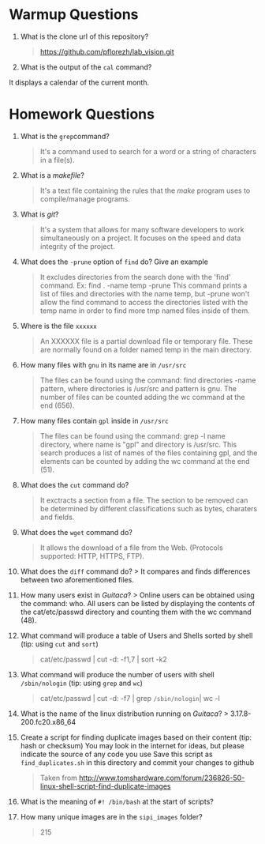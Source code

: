 # Warmup Questions

1.  What is the clone url of this repository?
    >   https://github.com/pflorezh/lab_vision.git

2.  What is the output of the ``cal`` command?

It displays a calendar of the current month.

# Homework Questions

1.  What is the ``grep``command?
    >   It's a command used to search for a word or a string of characters in a file(s).

2.  What is a *makefile*?
    >   It's a text file containing the rules that the *make* program uses to compile/manage programs.

3.  What is *git*?
    >   It's a system that allows for many software developers to work simultaneously on a project. It focuses on the speed and data integrity of the project.

4.  What does the ``-prune`` option of ``find`` do? Give an example
    >   It excludes directories from the search done with the 'find' command.
Ex: find . -name temp -prune
This command prints a list of files and directories with the name temp, but -prune won't allow the find command to access the directories listed with the temp name in order to find more tmp named files inside of them.

5.  Where is the file ``xxxxxx``
    >   An XXXXXX file is a partial download file or temporary file. These are normally found on a folder named temp in the main directory.

6.  How many files with ``gnu`` in its name are in ``/usr/src``
    >   The files can be found using the command:  find directories -name pattern, where directories is /usr/src and pattern is gnu. The number of files can be counted adding the wc command at the end (656).

7.  How many files contain ``gpl`` inside in ``/usr/src``
    >   The files can be found using the command: grep -l name directory, where name is "gpl" and directory is /usr/src. This search produces a list of names of the files containing gpl, and the elements can be counted by adding the wc command at the end (51).

8.  What does the ``cut`` command do?
    >   It exctracts a section from a file. The section to be removed can be determined by different classifications such as bytes, charaters and fields.

9.  What does the ``wget`` command do?
    >   It allows the download of a file from the Web. (Protocols supported: HTTP, HTTPS, FTP).

10.  What does the ``diff`` command do?
    >   It compares and finds differences between two aforementioned files.

11.  How many users exist in *Guitaca*?
    >   Online users can be obtained using the command: who. All users can be listed by displaying the contents of the cat/etc/passwd directory and counting them with the wc command (48).

12. What command will produce a table of Users and Shells sorted by shell (tip: using ``cut`` and ``sort``)
    >   cat/etc/passwd | cut -d: -f1,7 | sort -k2

13. What command will produce the number of users with shell ``/sbin/nologin`` (tip: using ``grep`` and ``wc``)
    >   cat/etc/passwd | cut -d: -f7 | grep ``/sbin/nologin``| wc -l

14.  What is the name of the linux distribution running on *Guitaca*?
    >  3.17.8-200.fc20.x86_64

15. Create a script for finding duplicate images based on their content (tip: hash or checksum)
    You may look in the internet for ideas, but please indicate the source of any code you use
    Save this script as ``find_duplicates.sh`` in this directory and commit your changes to github
    >  Taken from http://www.tomshardware.com/forum/236826-50-linux-shell-script-find-duplicate-images

16. What is the meaning of ``#! /bin/bash`` at the start of scripts?
    >  

17. How many unique images are in the ``sipi_images`` folder?
    >   215
